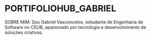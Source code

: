 # PORTIFOLIOHUB_GABRIEL
SOBRE MIM:
Sou Gabriel Vasconcelos, estudante de Engenharia de Software no CEUB, apaixonado por tecnologia e desenvolvimento de soluções criativas.
